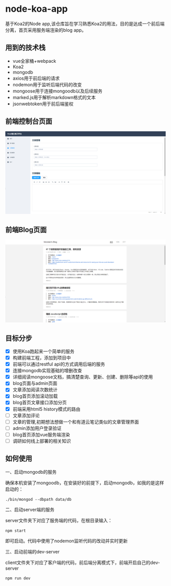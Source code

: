 # node-koa-app

基于Koa2的Node app,该仓库旨在学习熟悉Koa2的用法，目的是达成一个前后端分离，首页采用服务端渲染的blog app。

## 用到的技术栈

- vue全家桶+webpack
- Koa2
- mongodb
- axios用于前后端的请求
- nodemon用于监听后端代码的改变
- mongoose用于连接mongoodb以及后续服务
- marked.js用于解析markdown格式的文本
- jsonwebtoken用于前后端鉴权

## 前端控制台页面

![](./client/static/blog_admin.png)

## 前端Blog页面

![](./client/static/blog.png)

## 目标分步

- [x] 使用Koa跑起来一个简单的服务
- [x] 构建前端工程，添加到项目中
- [x] 前端可以通过restful api的方式调用后端的服务
- [x] 连接mongodb实现基础的增删改查
- [x] 详细阅读mongoose文档，搞清楚查询、更新、创建、删除等api的使用
- [x] blog页面与admin页面
- [x] 文章添加阅读次数统计
- [x] blog首页添加滚动加载
- [x] blog首页文章接口添加分页
- [x] 前端采用html5 history模式的路由
- [ ] 文章添加评论
- [ ] 文章的管理,初期想法想做一个和有道云笔记类似的文章管理界面
- [ ] admin添加用户登录验证
- [ ] blog首页添加vue服务端渲染
- [ ] 调研如何线上部署的相关知识

## 如何使用

一、启动mongodb的服务

确保本机安装了mongoodb，在安装好的前提下，启动mongodb，如我的是这样启动的：

```
./bin/mongod --dbpath data/db
```

二、启动server端的服务

server文件夹下对应了服务端的代码，在根目录输入：

```
npm start
```
即可启动。代码中使用了nodemon监听代码的改动并实时更新

三、启动前端的dev-server

client文件夹下对应了客户端的代码，前后端分离模式下，前端开启自己的dev-server

```
npm run dev
```
